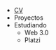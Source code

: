 - [CV](https://www.getmanfred.com/perfil/antonio)
- Proyectos
- Estudiando
  - Web 3.0
  - Platzi  
